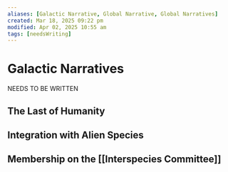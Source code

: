 ```yaml
---
aliases: [Galactic Narrative, Global Narrative, Global Narratives]
created: Mar 18, 2025 09:22 pm
modified: Apr 02, 2025 10:55 am
tags: [needsWriting]
---
```


# Galactic Narratives

NEEDS TO BE WRITTEN

## The Last of Humanity

## Integration with Alien Species

## Membership on the [[Interspecies Committee]]